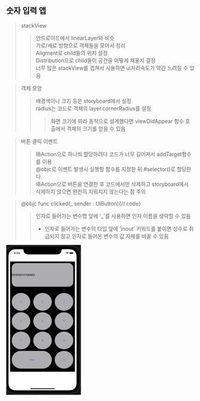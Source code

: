 ## 숫자 입력 앱  

> stackView  
> > 안드로이드에서 linearLayer와 비슷  
> > 가로/세로 방향으로 객체들을 모아서 정리  
> > Aligment로 child들의 위치 설정  
> > Distribution으로 child들이 공간을 어떻게 채울지 결정  
> > 너무 많은 stackView를 겹쳐서 사용하면 ui처리속도가 약간 느려질 수 있음

> 객체 모양  
> > 배경색이나 크기 등은 storyboard에서 설정  
> > radius는 코드로 객체의 layer.cornerRadius를 설정
> > > 화면 크기에 따라 동적으로 설계했다면 viewDidAppear 함수 호출에서 객체의 크기를 얻을 수 있음

> 버튼 클릭 이벤트  
> > IBAction으로 하나씩 할당하려다 코드가 너무 길어져서 addTarget함수를 이용  
> > @objc로 이벤트 발생시 실행할 함수를 지정한 뒤 #selector()로 할당한다.  
> > IBAction으로 버튼을 연결한 후 코드에서만 삭제하고 storyboard에서 삭제하지 않으면 완전히 지워지지 않는다는 점 주의  

> @objc func clicked(_ sender : UIButton){// code}  
> > 인자로 들어가는 변수명 앞에 '_'를 사용하면 인자 이름을 생략할 수 있음  
> > + 인자로 들어가는 변수의 타입 앞에 'inout' 키워드를 붙이면 상수로 취급되지 않고 인자로 들어온 변수의 값 자체를 바꿀 수 있음  

<img src="./스크린샷.png" width="200" height="400"/>
